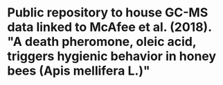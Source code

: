 # Public repository to house GC-MS data linked to McAfee et al. (2018). "A death pheromone, oleic acid, triggers hygienic behavior in honey bees (Apis mellifera L.)"
